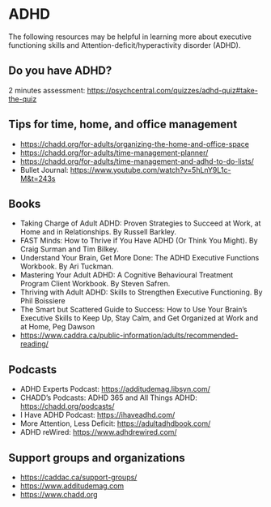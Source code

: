 # ADHD

The following resources may be helpful in learning more about executive functioning skills and Attention-deficit/hyperactivity disorder (ADHD).

## Do you have ADHD?
2 minutes assessment: https://psychcentral.com/quizzes/adhd-quiz#take-the-quiz

## Tips for time, home, and office management
* https://chadd.org/for-adults/organizing-the-home-and-office-space
* https://chadd.org/for-adults/time-management-planner/
* https://chadd.org/for-adults/time-management-and-adhd-to-do-lists/
* Bullet Journal: https://www.youtube.com/watch?v=5hLnY9L1c-M&t=243s

## Books
* Taking Charge of Adult ADHD: Proven Strategies to Succeed at Work, at Home and in Relationships. By Russell Barkley.
* FAST Minds: How to Thrive if You Have ADHD (Or Think You Might). By Craig Surman and Tim Bilkey.
* Understand Your Brain, Get More Done: The ADHD Executive Functions Workbook. By Ari Tuckman.
* Mastering Your Adult ADHD: A Cognitive Behavioural Treatment Program Client Workbook. By Steven Safren.
* Thriving with Adult ADHD: Skills to Strengthen Executive Functioning. By Phil Boissiere
* The Smart but Scattered Guide to Success: How to Use Your Brain’s Executive Skills to Keep Up, Stay Calm, and Get Organized at Work and at Home, Peg Dawson
* https://www.caddra.ca/public-information/adults/recommended-reading/

## Podcasts
* ADHD Experts Podcast: https://additudemag.libsyn.com/
* CHADD’s Podcasts: ADHD 365 and All Things ADHD: https://chadd.org/podcasts/
* I Have ADHD Podcast: https://ihaveadhd.com/
* More Attention, Less Deficit: https://adultadhdbook.com/
* ADHD reWired: https://www.adhdrewired.com/

## Support groups and organizations
* https://caddac.ca/support-groups/
* https://www.additudemag.com
* https://www.chadd.org
